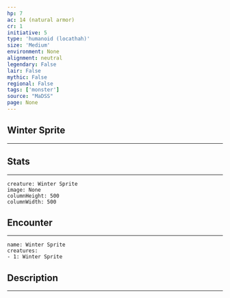 ```yaml
---
hp: 7
ac: 14 (natural armor)
cr: 1
initiative: 5
type: 'humanoid (locathah)'    
size: 'Medium'
environment: None
alignment: neutral
legendary: False
lair: False
mythic: False
regional: False
tags: ['monster']
source: "MaDSS"
page: None
---
```


## Winter Sprite
---



## Stats
---

```statblock
creature: Winter Sprite
image: None
columnHeight: 500
columnWidth: 500
```

## Encounter
---

```encounter-table
name: Winter Sprite
creatures:
- 1: Winter Sprite
```

## Description
---




